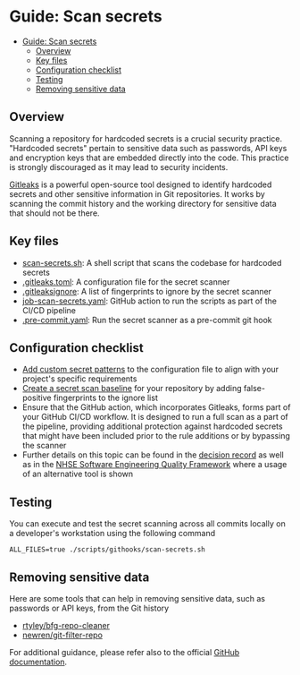 # Guide: Scan secrets

- [Guide: Scan secrets](#guide-scan-secrets)
  - [Overview](#overview)
  - [Key files](#key-files)
  - [Configuration checklist](#configuration-checklist)
  - [Testing](#testing)
  - [Removing sensitive data](#removing-sensitive-data)

## Overview

Scanning a repository for hardcoded secrets is a crucial security practice. "Hardcoded secrets" pertain to sensitive data such as passwords, API keys and encryption keys that are embedded directly into the code. This practice is strongly discouraged as it may lead to security incidents.

[Gitleaks](https://github.com/gitleaks/gitleaks) is a powerful open-source tool designed to identify hardcoded secrets and other sensitive information in Git repositories. It works by scanning the commit history and the working directory for sensitive data that should not be there.

## Key files

- [scan-secrets.sh](../../scripts/githooks/scan-secrets.sh): A shell script that scans the codebase for hardcoded secrets
- [.gitleaks.toml](../../scripts/config/.gitleaks.toml): A configuration file for the secret scanner
- [.gitleaksignore](../../.gitleaksignore): A list of fingerprints to ignore by the secret scanner
- [job-scan-secrets.yaml](../../.github/workflows/job-scan-secrets.yaml): GitHub action to run the scripts as part of the CI/CD pipeline
- [.pre-commit.yaml](../../scripts/config/.pre-commit.yaml): Run the secret scanner as a pre-commit git hook

## Configuration checklist

- [Add custom secret patterns](../../scripts/config/.gitleaks.toml) to the configuration file to align with your project's specific requirements
- [Create a secret scan baseline](https://github.com/gitleaks/gitleaks/blob/master/README.md#gitleaksignore) for your repository by adding false-positive fingerprints to the ignore list
- Ensure that the GitHub action, which incorporates Gitleaks, forms part of your GitHub CI/CD workflow. It is designed to run a full scan as a part of the pipeline, providing additional protection against hardcoded secrets that might have been included prior to the rule additions or by bypassing the scanner
- Further details on this topic can be found in the [decision record](https://github.com/nhs-england-tools/repository-template/blob/main/docs/adr/ADR-002_Scan_repository_for_hardcoded_secrets.md) as well as in the [NHSE Software Engineering Quality Framework](https://github.com/NHSDigital/software-engineering-quality-framework/tree/main/tools/nhsd-git-secrets) where a usage of an alternative tool is shown

## Testing

You can execute and test the secret scanning across all commits locally on a developer's workstation using the following command

```shell
ALL_FILES=true ./scripts/githooks/scan-secrets.sh
```

## Removing sensitive data

Here are some tools that can help in removing sensitive data, such as passwords or API keys, from the Git history

- [rtyley/bfg-repo-cleaner](https://github.com/rtyley/bfg-repo-cleaner)
- [newren/git-filter-repo](https://github.com/newren/git-filter-repo)

For additional guidance, please refer also to the official [GitHub documentation](https://docs.github.com/en/authentication/keeping-your-account-and-data-secure/removing-sensitive-data-from-a-repository).
